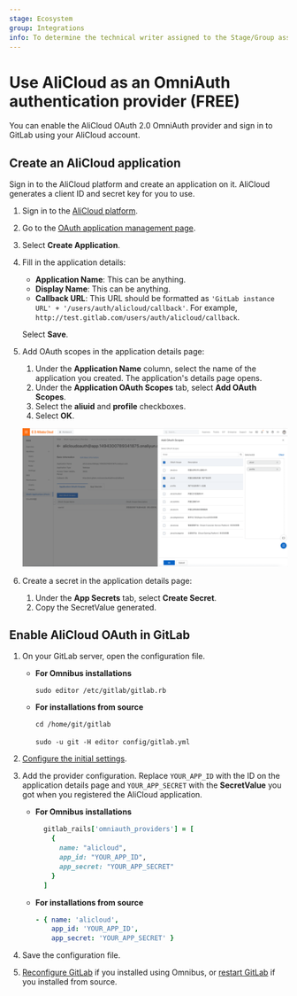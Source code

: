 ```yaml
---
stage: Ecosystem
group: Integrations
info: To determine the technical writer assigned to the Stage/Group associated with this page, see https://about.gitlab.com/handbook/engineering/ux/technical-writing/#assignments
---
```


# Use AliCloud as an OmniAuth authentication provider **(FREE)**

You can enable the AliCloud OAuth 2.0 OmniAuth provider and sign in to
GitLab using your AliCloud account.

## Create an AliCloud application

Sign in to the AliCloud platform and create an application on it. AliCloud generates a client ID and secret key for you to use.

1. Sign in to the [AliCloud platform](https://account.aliyun.com/login/login.htm).

1. Go to the [OAuth application management page](https://ram.console.aliyun.com/applications).

1. Select **Create Application**.

1. Fill in the application details:

   - **Application Name**: This can be anything.
   - **Display Name**: This can be anything.
   - **Callback URL**: This URL should be formatted as `'GitLab instance URL' + '/users/auth/alicloud/callback'`. For example, `http://test.gitlab.com/users/auth/alicloud/callback`.

   Select **Save**.

1. Add OAuth scopes in the application details page:
 
   1. Under the **Application Name** column, select the name of the application you created. The application's details page opens.
   1. Under the **Application OAuth Scopes** tab, select **Add OAuth Scopes**.
   1. Select the **aliuid** and **profile** checkboxes.
   1. Select **OK**.

   ![AliCloud OAuth scope](img/alicloud_scope.png)

1. Create a secret in the application details page:

   1. Under the **App Secrets** tab, select **Create Secret**.
   1. Copy the SecretValue generated.

## Enable AliCloud OAuth in GitLab

1. On your GitLab server, open the configuration file.

   - **For Omnibus installations**

     ```shell
     sudo editor /etc/gitlab/gitlab.rb
     ```

   - **For installations from source**

     ```shell
     cd /home/git/gitlab

     sudo -u git -H editor config/gitlab.yml
     ```

1. [Configure the initial settings](omniauth.md#configure-initial-settings).

1. Add the provider configuration. Replace `YOUR_APP_ID` with the ID on the application details page
   and `YOUR_APP_SECRET` with the **SecretValue** you got when you registered the AliCloud application.

   - **For Omnibus installations**

     ```ruby
       gitlab_rails['omniauth_providers'] = [
         {
           name: "alicloud",
           app_id: "YOUR_APP_ID",
           app_secret: "YOUR_APP_SECRET"
         }
       ]
     ```

   - **For installations from source**

     ```yaml
     - { name: 'alicloud',
         app_id: 'YOUR_APP_ID',
         app_secret: 'YOUR_APP_SECRET' }
     ```

1. Save the configuration file.

1. [Reconfigure GitLab](../administration/restart_gitlab.md#omnibus-gitlab-reconfigure)
   if you installed using Omnibus, or [restart GitLab](../administration/restart_gitlab.md#installations-from-source)
   if you installed from source.
